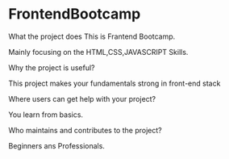 # FrontendBootcamp


What the project does
This is Frantend Bootcamp.

Mainly focusing on the  HTML,CSS,JAVASCRIPT Skills.

Why the project is useful?

This project makes your fundamentals strong in front-end stack

Where users can get help with your project?

You learn from basics.

Who maintains and contributes to the project?

Beginners ans Professionals.
